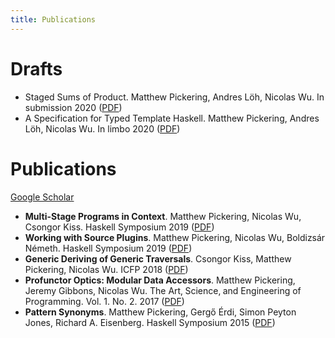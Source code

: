 ```yaml
---
title: Publications
---
```


# Drafts

* Staged Sums of Product. Matthew Pickering, Andres Löh, Nicolas Wu. In submission 2020 ([PDF](papers/staged-sop.pdf))
* A Specification for Typed Template Haskell. Matthew Pickering, Andres Löh, Nicolas Wu. In limbo 2020 ([PDF](papers/specification-typed-th.pdf))

# Publications

[Google Scholar](https://scholar.google.com/citations?user=nRJGAIYAAAAJ&hl=en)

* **Multi-Stage Programs in Context**. Matthew Pickering, Nicolas Wu, Csongor Kiss. Haskell Symposium 2019
([PDF](papers/multi-stage-programs-in-context.pdf))
* **Working with Source Plugins**. Matthew Pickering, Nicolas Wu, Boldizsár Németh. Haskell Symposium 2019
([PDF](papers/working-with-source-plugins.pdf))
* **Generic Deriving of Generic Traversals**. Csongor Kiss, Matthew Pickering, Nicolas Wu. ICFP 2018
([PDF](papers/generic-deriving-of-generic-traversals.pdf))
* **Profunctor Optics: Modular Data Accessors**. Matthew Pickering, Jeremy Gibbons, Nicolas Wu. The Art‚ Science‚ and Engineering of Programming. Vol. 1. No. 2. 2017
([PDF](papers/profunctor-options.pdf))
* **Pattern Synonyms**. Matthew Pickering, Gergő Érdi, Simon Peyton Jones, Richard A. Eisenberg. Haskell Symposium 2015 ([PDF](papers/pattern-synonyms.pdf))


